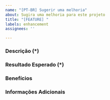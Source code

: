 ```yaml
---
name: "[PT-BR] Sugerir uma melhoria"
about: Sugira uma melhoria para este projeto
title: "[FEATURE] "
labels: enhancement
assignees: ''

---
```


### Descrição (*)
<!--- Descreva o recurso que você gostaria que fosse acrescentado ao módulo. -->

### Resultado Esperado (*)
<!--- Qual comportamento você espera dessa melhoria? Como ela ira funcionar? -->

### Benefícios
<!--- Como você acredita que essa melhoria ira ajudar a melhorar o módulo BrazilCustomerAttributes? -->

### Informações Adicionais
<!--- Qual outra informação você pode fornecer a respeito dessa melhoria? -->
